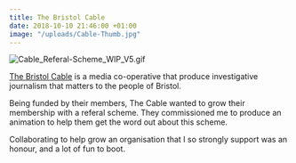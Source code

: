 ```yaml
---
title: The Bristol Cable
date: 2018-10-10 21:46:00 +01:00
image: "/uploads/Cable-Thumb.jpg"
---
```


![Cable_Referal-Scheme_WIP_V5.gif](/uploads/Cable_Referal-Scheme_WIP_V5.gif)

[The Bristol Cable](https://thebristolcable.org/) is a media co-operative that produce investigative journalism that matters to the people of Bristol.

Being funded by their members, The Cable wanted to grow their membership with a referal scheme. They commissioned me to produce an animation to help them get the word out about this scheme.

Collaborating to help grow an organisation that I so strongly support was an honour, and a lot of fun to boot.